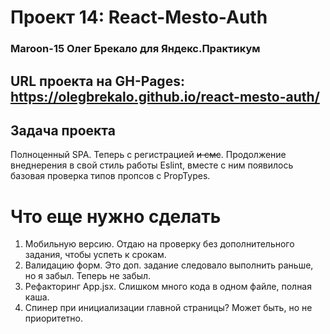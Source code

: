 # Проект 14: React-Mesto-Auth

### Maroon-15 Олег Брекало для Яндекс.Практикум

## URL проекта на GH-Pages: https://olegbrekalo.github.io/react-mesto-auth/

## Задача проекта

Полноценный SPA. Теперь с регистрацией ~~и смс~~. Продолжение внеднерения в свой стиль работы Eslint, вместе с ним появилось базовая проверка типов пропсов с PropTypes.

# Что еще нужно сделать

1. Мобильную версию. Отдаю на проверку без дополнительного задания, чтобы успеть к срокам.
2. Валидацию форм. Это доп. задание следовало выполнить раньше, но я забыл. Теперь не забыл.
3. Рефакторинг App.jsx. Слишком много кода в одном файле, полная каша.
4. Спинер при инициализации главной страницы? Может быть, но не приоритетно.
